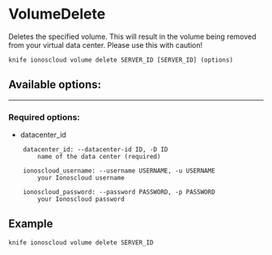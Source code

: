 # VolumeDelete

Deletes the specified volume. This will result in the volume being removed from your virtual data center. Please use this with caution!

    knife ionoscloud volume delete SERVER_ID [SERVER_ID] (options)


## Available options:
---

### Required options:
* datacenter_id

```
    datacenter_id: --datacenter-id ID, -D ID
        name of the data center (required)

    ionoscloud_username: --username USERNAME, -u USERNAME
        your Ionoscloud username

    ionoscloud_password: --password PASSWORD, -p PASSWORD
        your Ionoscloud password

```

## Example

    knife ionoscloud volume delete SERVER_ID 
